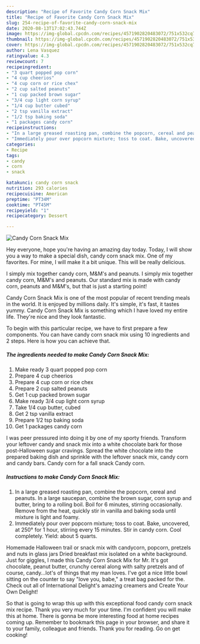```yaml
---
description: "Recipe of Favorite Candy Corn Snack Mix"
title: "Recipe of Favorite Candy Corn Snack Mix"
slug: 254-recipe-of-favorite-candy-corn-snack-mix
date: 2020-08-13T17:02:43.744Z
image: https://img-global.cpcdn.com/recipes/4571902820483072/751x532cq70/candy-corn-snack-mix-recipe-main-photo.jpg
thumbnail: https://img-global.cpcdn.com/recipes/4571902820483072/751x532cq70/candy-corn-snack-mix-recipe-main-photo.jpg
cover: https://img-global.cpcdn.com/recipes/4571902820483072/751x532cq70/candy-corn-snack-mix-recipe-main-photo.jpg
author: Lena Vasquez
ratingvalue: 4.3
reviewcount: 7
recipeingredient:
- "3 quart popped pop corn"
- "4 cup cheerios"
- "4 cup corn or rice chex"
- "2 cup salted peanuts"
- "1 cup packed brown sugar"
- "3/4 cup light corn syrup"
- "1/4 cup butter cubed"
- "2 tsp vanilla extract"
- "1/2 tsp baking soda"
- "1 packages candy corn"
recipeinstructions:
- "In a large greased roasting pan, combine the popcorn, cereal and peanuts. In a large saucepan, combine the brown sugar, corn syrup and butter, bring to a rolling boil. Boil for 6 minutes, stirring occasionally. Remove from the heat, quickly stir in vanilla and baking soda until mixture is light and foamy."
- "Immediately pour over popcorn mixture; toss to coat. Bake, uncovered, at 250° for 1 hour, stirring every 15 minutes. Stir in candy corn. Cool completely. Yield: about 5 quarts."
categories:
- Recipe
tags:
- candy
- corn
- snack

katakunci: candy corn snack 
nutrition: 293 calories
recipecuisine: American
preptime: "PT34M"
cooktime: "PT45M"
recipeyield: "1"
recipecategory: Dessert

---
```



![Candy Corn Snack Mix](https://img-global.cpcdn.com/recipes/4571902820483072/751x532cq70/candy-corn-snack-mix-recipe-main-photo.jpg)

Hey everyone, hope you're having an amazing day today. Today, I will show you a way to make a special dish, candy corn snack mix. One of my favorites. For mine, I will make it a bit unique. This will be really delicious.

I simply mix together candy corn, M&amp;M&#39;s and peanuts. I simply mix together candy corn, M&amp;M&#39;s and peanuts. Our standard mix is made with candy corn, peanuts and M&amp;M&#39;s, but that is just a starting point!

Candy Corn Snack Mix is one of the most popular of recent trending meals in the world. It is enjoyed by millions daily. It's simple, it's fast, it tastes yummy. Candy Corn Snack Mix is something which I have loved my entire life. They're nice and they look fantastic.


To begin with this particular recipe, we have to first prepare a few components. You can have candy corn snack mix using 10 ingredients and 2 steps. Here is how you can achieve that.

<!--inarticleads1-->

##### The ingredients needed to make Candy Corn Snack Mix:

1. Make ready 3 quart popped pop corn
1. Prepare 4 cup cheerios
1. Prepare 4 cup corn or rice chex
1. Prepare 2 cup salted peanuts
1. Get 1 cup packed brown sugar
1. Make ready 3/4 cup light corn syrup
1. Take 1/4 cup butter, cubed
1. Get 2 tsp vanilla extract
1. Prepare 1/2 tsp baking soda
1. Get 1 packages candy corn


I was peer pressured into doing it by one of my sporty friends. Transform your leftover candy and snack mix into a white chocolate bark for those post-Halloween sugar cravings. Spread the white chocolate into the prepared baking dish and sprinkle with the leftover snack mix, candy corn and candy bars. Candy corn for a fall snack Candy corn. 

<!--inarticleads2-->

##### Instructions to make Candy Corn Snack Mix:

1. In a large greased roasting pan, combine the popcorn, cereal and peanuts. In a large saucepan, combine the brown sugar, corn syrup and butter, bring to a rolling boil. Boil for 6 minutes, stirring occasionally. Remove from the heat, quickly stir in vanilla and baking soda until mixture is light and foamy.
1. Immediately pour over popcorn mixture; toss to coat. Bake, uncovered, at 250° for 1 hour, stirring every 15 minutes. Stir in candy corn. Cool completely. Yield: about 5 quarts.


Homemade Halloween trail or snack mix with candycorn, popcorn, pretzels and nuts in glass jars Dried breakfast mix isolated on a white background. Just for giggles, I made this Candy Corn Snack Mix for Mr. It&#39;s got chocolate, peanut butter, crunchy cereal along with salty pretzels and of course, candy…lot&#39;s of things that my man loves. I&#39;ve got a nice little bowl sitting on the counter to say &#34;love you, babe,&#34; a treat bag packed for the. Check out all of International Delight&#39;s amazing creamers and Create Your Own Delight! 

So that is going to wrap this up with this exceptional food candy corn snack mix recipe. Thank you very much for your time. I'm confident you will make this at home. There is gonna be more interesting food at home recipes coming up. Remember to bookmark this page in your browser, and share it to your family, colleague and friends. Thank you for reading. Go on get cooking!
